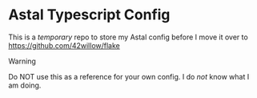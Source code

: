 # Astal Typescript Config

This is a _temporary_ repo to store my Astal config before I move it over to https://github.com/42willow/flake

> [!warning]
> Do NOT use this as a reference for your own config. I do _not_ know what I am doing.
